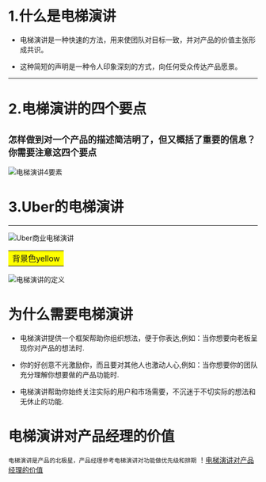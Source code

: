 

# 1.什么是电梯演讲

+ 电梯演讲是一种快速的方法，用来使团队对目标一致，并对产品的价值主张形成共识。  </span>

+ 这种简短的声明是一种令人印象深刻的方式，向任何受众传达产品愿景。
---
# **2.电梯演讲的四个要点**
```怎样做到对一个产品的描述简洁明了，但又概括了重要的信息？你需要注意这四个要点```
---
![电梯演讲4要素](/商业模式分析和需求挖掘/商业模式分析-电梯演讲图片/电梯演讲4要素.png)


# <b>3.Uber的电梯演讲</b>
---
![Uber商业电梯演讲](/商业模式分析和需求挖掘/商业模式分析-电梯演讲图片/Uber商业电梯演讲.png)

<table><tr><td bgcolor=yellow>背景色yellow</td></tr></table>

![电梯演讲的定义](/商业模式分析和需求挖掘/商业模式分析-电梯演讲图片/电梯演讲的定义.png)

# **为什么需要电梯演讲**

- 电梯演讲提供一个框架帮助你组织想法，便于你表达,例如：当你想要向老板呈现你对产品的想法时.

- 你的好创意不光激励你，而且要对其他人也激动人心,例如：当你想要你的团队充分理解你想要做的产品功能时.

- 电梯演讲帮助你始终关注实际的用户和市场需要，不沉迷于不切实际的想法和无休止的功能.

# **电梯演讲对产品经理的价值**
```电梯演讲是产品的北极星，产品经理参考电梯演讲对功能做优先级和排期```
！[电梯演讲对产品经理的价值](/商业模式分析和需求挖掘/商业模式分析-电梯演讲图片/电梯演讲对产品经理的价值.png)

